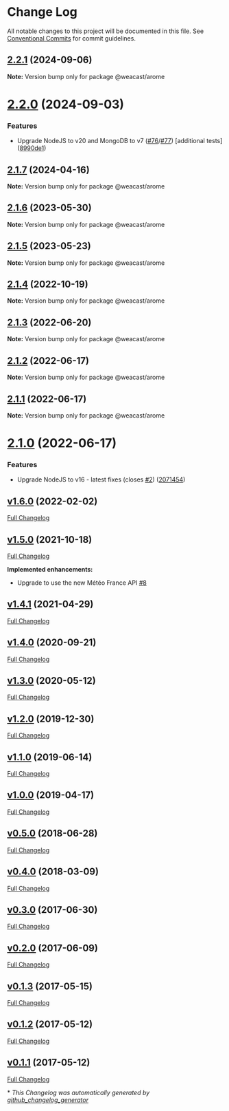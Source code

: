 # Change Log

All notable changes to this project will be documented in this file.
See [Conventional Commits](https://conventionalcommits.org) for commit guidelines.

## [2.2.1](https://github.com/weacast/weacast/compare/v2.2.0...v2.2.1) (2024-09-06)

**Note:** Version bump only for package @weacast/arome





# [2.2.0](https://github.com/weacast/weacast/compare/v2.1.7...v2.2.0) (2024-09-03)


### Features

* Upgrade NodeJS to v20 and MongoDB to v7 ([#76](https://github.com/weacast/weacast/issues/76)/[#77](https://github.com/weacast/weacast/issues/77)) [additional tests] ([8990de1](https://github.com/weacast/weacast/commit/8990de121b06f0d01b3299f92168f458330993f6))





## [2.1.7](https://github.com/weacast/weacast/compare/v2.1.6...v2.1.7) (2024-04-16)

**Note:** Version bump only for package @weacast/arome





## [2.1.6](https://github.com/weacast/weacast/compare/v2.1.5...v2.1.6) (2023-05-30)

**Note:** Version bump only for package @weacast/arome





## [2.1.5](https://github.com/weacast/weacast/compare/v2.1.4...v2.1.5) (2023-05-23)

**Note:** Version bump only for package @weacast/arome





## [2.1.4](https://github.com/weacast/weacast/compare/v2.1.3...v2.1.4) (2022-10-19)

**Note:** Version bump only for package @weacast/arome





## [2.1.3](https://github.com/weacast/weacast/compare/v2.1.2...v2.1.3) (2022-06-20)

**Note:** Version bump only for package @weacast/arome





## [2.1.2](https://github.com/weacast/weacast/compare/v2.1.1...v2.1.2) (2022-06-17)

**Note:** Version bump only for package @weacast/arome






## [2.1.1](https://github.com/weacast/weacast/compare/v2.1.0...v2.1.1) (2022-06-17)

**Note:** Version bump only for package @weacast/arome

# [2.1.0](https://github.com/weacast/weacast/compare/v2.0.3...v2.1.0) (2022-06-17)

### Features

* Upgrade NodeJS to v16 - latest fixes (closes [#2](https://github.com/weacast/weacast/issues/2)) ([2071454](https://github.com/weacast/weacast/commit/2071454415249f33ad16be37f5672606633250db))

## [v1.6.0](https://github.com/weacast/weacast-arome/tree/v1.6.0) (2022-02-02)

[Full Changelog](https://github.com/weacast/weacast-arome/compare/v1.5.0...v1.6.0)

## [v1.5.0](https://github.com/weacast/weacast-arome/tree/v1.5.0) (2021-10-18)

[Full Changelog](https://github.com/weacast/weacast-arome/compare/v1.4.1...v1.5.0)

**Implemented enhancements:**

- Upgrade to use the new Météo France API [\#8](https://github.com/weacast/weacast-arome/issues/8)

## [v1.4.1](https://github.com/weacast/weacast-arome/tree/v1.4.1) (2021-04-29)

[Full Changelog](https://github.com/weacast/weacast-arome/compare/v1.4.0...v1.4.1)

## [v1.4.0](https://github.com/weacast/weacast-arome/tree/v1.4.0) (2020-09-21)

[Full Changelog](https://github.com/weacast/weacast-arome/compare/v1.3.0...v1.4.0)

## [v1.3.0](https://github.com/weacast/weacast-arome/tree/v1.3.0) (2020-05-12)

[Full Changelog](https://github.com/weacast/weacast-arome/compare/v1.2.0...v1.3.0)

## [v1.2.0](https://github.com/weacast/weacast-arome/tree/v1.2.0) (2019-12-30)

[Full Changelog](https://github.com/weacast/weacast-arome/compare/v1.1.0...v1.2.0)

## [v1.1.0](https://github.com/weacast/weacast-arome/tree/v1.1.0) (2019-06-14)

[Full Changelog](https://github.com/weacast/weacast-arome/compare/v1.0.0...v1.1.0)

## [v1.0.0](https://github.com/weacast/weacast-arome/tree/v1.0.0) (2019-04-17)

[Full Changelog](https://github.com/weacast/weacast-arome/compare/v0.5.0...v1.0.0)

## [v0.5.0](https://github.com/weacast/weacast-arome/tree/v0.5.0) (2018-06-28)

[Full Changelog](https://github.com/weacast/weacast-arome/compare/v0.4.0...v0.5.0)

## [v0.4.0](https://github.com/weacast/weacast-arome/tree/v0.4.0) (2018-03-09)

[Full Changelog](https://github.com/weacast/weacast-arome/compare/v0.3.0...v0.4.0)

## [v0.3.0](https://github.com/weacast/weacast-arome/tree/v0.3.0) (2017-06-30)

[Full Changelog](https://github.com/weacast/weacast-arome/compare/v0.2.0...v0.3.0)

## [v0.2.0](https://github.com/weacast/weacast-arome/tree/v0.2.0) (2017-06-09)

[Full Changelog](https://github.com/weacast/weacast-arome/compare/v0.1.3...v0.2.0)

## [v0.1.3](https://github.com/weacast/weacast-arome/tree/v0.1.3) (2017-05-15)

[Full Changelog](https://github.com/weacast/weacast-arome/compare/v0.1.2...v0.1.3)

## [v0.1.2](https://github.com/weacast/weacast-arome/tree/v0.1.2) (2017-05-12)

[Full Changelog](https://github.com/weacast/weacast-arome/compare/v0.1.1...v0.1.2)

## [v0.1.1](https://github.com/weacast/weacast-arome/tree/v0.1.1) (2017-05-12)

[Full Changelog](https://github.com/weacast/weacast-arome/compare/6c9d24ef32eba009e8ee7f4abae54b64d735a955...v0.1.1)



\* *This Changelog was automatically generated by [github_changelog_generator](https://github.com/github-changelog-generator/github-changelog-generator)*
